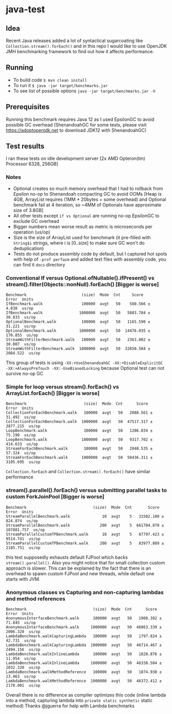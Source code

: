 # java-test

## Idea
Recent Java releases added a lot of syntactical sugarcoating like `Collection.stream().forEach()` and in this repo
I would like to use OpenJDK JMH benchmarking framework to find out how it affects performance.

## Running

- To build code `$ mvn clean install`
- To run it `$ java -jar target/benchmarks.jar`
- To see list of possible options `java -jar target/benchmarks.jar -h`

## Prerequisites

Running this benchmark requires Java 12 as I used EpsilonGC to avoid possible GC overhead (ShenandoahGC for some tests, please visit https://adoptopenjdk.net to download JDK12 with ShenandoahGC)

## Test results
I ran these tests on idle development server [2x AMD Opteron(tm) Processor 6328, 256GB]
### Notes
- Optional creates so much memory overhead that I had to rollback from Epsilon no-op to Shenandoah compacting GC to avoid OOMs [Heap is 4GB, ArrayList requires (1MM * 20bytes + some overhead) and Optional benchmark fail at 4 iteration, so ~4MM of Optionals have approximate size of 3.8GB]
- All other tests except `if vs Optional` are running no-op EpsilonGC to exclude GC overhead
- Bigger numbers mean worse result as metric is microseconds per operation (us/op)
- Size is the size of ArrayList used for benchmark (it pre-filled with `String$i` strings, where i is [0..size] to make sure GC won't do deduplication)
- Tests do not produce assembly code by default, but I captured hot spots with help of `-prof perfasm` and added text files with assembly code, you can find it `docs` directory

### Conventional If versus Optional.ofNullable().ifPresent() vs stream().filter(Objects::nonNull).forEach() [Bigger is worse]
```
Benchmark                        (size)  Mode  Cnt     Score       Error  Units
IfBenchmark.walk                 100000  avgt   50    580.566 ±    4.838  us/op
IfBenchmark.walk                1000000  avgt   50   5803.784 ±   30.833  us/op
OptionalBenchmark.walk           100000  avgt   50   1165.590 ±   31.221  us/op
OptionalBenchmark.walk          1000000  avgt   50  14476.035 ±  170.855  us/op
StreamWithFilterBenchmark.walk   100000  avgt   50   2363.002 ±   30.007  us/op
StreamWithFilterBenchmark.walk  1000000  avgt   50  32650.584 ± 2084.522  us/op
```
This group of tests is using `-XX:+UseShenandoahGC -XX:+DisableExplicitGC -XX:+AlwaysPreTouch -XX:-UseBiasedLocking` because
Optional test can not survive no-op GC 

### Simple for loop versus stream().forEach() vs ArrayList.forEach() [Bigger is worse]
```
Benchmark                         (size)  Mode  Cnt      Score      Error  Units
CollectionForEachBenchmark.walk   100000  avgt   50   2088.561 ±   31.492  us/op
CollectionForEachBenchmark.walk  1000000  avgt   50  47517.317 ± 3877.215  us/op
LoopBenchmark.walk                100000  avgt   50   1206.834 ±   75.190  us/op
LoopBenchmark.walk               1000000  avgt   50   9317.702 ±  414.633  us/op
StreamForEachBenchmark.walk       100000  avgt   50   2040.535 ±   57.324  us/op
StreamForEachBenchmark.walk      1000000  avgt   50  50436.311 ± 3105.695  us/op
```
`Collection.forEach` and `Collection.stream().forEach()` have similar performance

### stream().parallel().forEach() versus submitting parallel tasks to custom ForkJoinPool [Bigger is worse]
```
Benchmark                             (size)  Mode  Cnt       Score        Error  Units
StreamParallelBenchmark.walk              10  avgt    5   31502.180 ±    824.874  us/op
StreamParallelBenchmark.walk             200  avgt    5  661704.870 ± 107801.757  us/op
StreamParallelCustomTPBenchmark.walk      10  avgt    5   87797.423 ±   9514.741  us/op
StreamParallelCustomTPBenchmark.walk     200  avgt    5   83977.889 ±   2185.751  us/op
```
this test supposedly exhausts default FJPool which backs `stream().parallel()`.
Also you might notice that for small collection custom approach is slower. This can be explained by the fact that 
there is an overhead to spawn custom FJPool and new threads, while default one starts with JVM.

### Anonymous classes vs Capturing and non-capturing lambdas and method references
```
Benchmark                             (size)  Mode  Cnt      Score      Error  Units
AnonymousInterfaceBenchmark.walk      100000  avgt   50   1908.382 ±   71.845  us/op
AnonymousInterfaceBenchmark.walk     1000000  avgt   50  46063.339 ± 2006.328  us/op
LambdaBenchmark.walkCapturingLambda   100000  avgt   50   1797.824 ±   42.731  us/op
LambdaBenchmark.walkCapturingLambda  1000000  avgt   50  46714.467 ± 2494.156  us/op
LambdaBenchmark.walkInlineLambda      100000  avgt   50   1828.876 ±   11.954  us/op
LambdaBenchmark.walkInlineLambda     1000000  avgt   50  46338.504 ± 2032.320  us/op
LambdaBenchmark.walkMethodReference   100000  avgt   50   1874.930 ±   13.463  us/op
LambdaBenchmark.walkMethodReference  1000000  avgt   50  46372.412 ± 2170.001  us/op
```
Overall there is no difference as compiler optimizes this code (inline lambda into a method, capturing lambda into
`private static synthetic` static method)
Thanks @jguerra for help with Lambda benchmarks